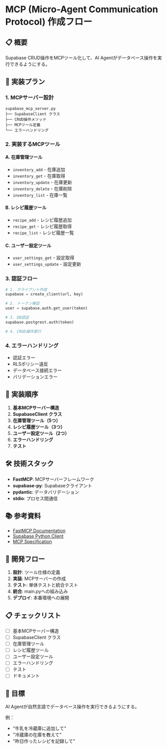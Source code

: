 # MCP (Micro-Agent Communication Protocol) 作成フロー

## 📋 概要

Supabase CRUD操作をMCPツール化して、AI Agentがデータベース操作を実行できるようにする。

## 🚀 実装プラン

### 1. MCPサーバー設計

```
supabase_mcp_server.py
├── SupabaseClient クラス
├── CRUD操作メソッド
├── MCPツール定義
└── エラーハンドリング
```

### 2. 実装するMCPツール

#### A. 在庫管理ツール
- `inventory_add` - 在庫追加
- `inventory_get` - 在庫取得
- `inventory_update` - 在庫更新
- `inventory_delete` - 在庫削除
- `inventory_list` - 在庫一覧

#### B. レシピ履歴ツール
- `recipe_add` - レシピ履歴追加
- `recipe_get` - レシピ履歴取得
- `recipe_list` - レシピ履歴一覧

#### C. ユーザー設定ツール
- `user_settings_get` - 設定取得
- `user_settings_update` - 設定更新

### 3. 認証フロー

```python
# 1. クライアント作成
supabase = create_client(url, key)

# 2. トークン検証
user = supabase.auth.get_user(token)

# 3. DB認証
supabase.postgrest.auth(token)

# 4. CRUD操作実行
```

### 4. エラーハンドリング

- 認証エラー
- RLSポリシー違反
- データベース接続エラー
- バリデーションエラー

## 📝 実装順序

1. **基本MCPサーバー構造**
2. **SupabaseClient クラス**
3. **在庫管理ツール（5つ）**
4. **レシピ履歴ツール（3つ）**
5. **ユーザー設定ツール（2つ）**
6. **エラーハンドリング**
7. **テスト**

## 🛠️ 技術スタック

- **FastMCP**: MCPサーバーフレームワーク
- **supabase-py**: Supabaseクライアント
- **pydantic**: データバリデーション
- **stdio**: プロセス間通信

## 📚 参考資料

- [FastMCP Documentation](https://github.com/pydantic/fastmcp)
- [Supabase Python Client](https://supabase.com/docs/reference/python)
- [MCP Specification](https://modelcontextprotocol.io/)

## 🔄 開発フロー

1. **設計**: ツール仕様の定義
2. **実装**: MCPサーバーの作成
3. **テスト**: 単体テストと統合テスト
4. **統合**: main.pyへの組み込み
5. **デプロイ**: 本番環境への展開

## 📋 チェックリスト

- [ ] 基本MCPサーバー構造
- [ ] SupabaseClient クラス
- [ ] 在庫管理ツール
- [ ] レシピ履歴ツール
- [ ] ユーザー設定ツール
- [ ] エラーハンドリング
- [ ] テスト
- [ ] ドキュメント

## 🎯 目標

AI Agentが自然言語でデータベース操作を実行できるようにする。

例：
- "牛乳を冷蔵庫に追加して"
- "冷蔵庫の在庫を教えて"
- "昨日作ったレシピを記録して"
